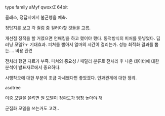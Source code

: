 type    family
aMyf   qwoxrZ       64bit



클래스, 정답지에서  불균형을 예측.

정답지를 보고 각 컬럼 중 걸러야할 것들을 고름.



개선점 
정적을 할 거였으면 언패킹을 하고 했어야 했다.
동적방식의 피처를 못넣었다. 
딥러닝 모델?ㅜ
기대효과. 피쳐를 뽑아서 얼마의 시간이 걸리는가. 성능 최적화
결과를 뽑는.... 비용 관련


전처리 했던 자료가 부족. 피쳐의 중요성 / 패밀리 분류로
전처리 후 나온 데이터에 대한 분석이 발표자료에서 중요하다.

시행착오에 대한 부분이 조금 자세했다면 좋았겠다. 인과관계에 대한 정리.

asdtree

이중 모델을 쓸려면 원 모델이 정확도가 엄청 높아야 해

군집화 모델을 쓰는거도 고려.. 